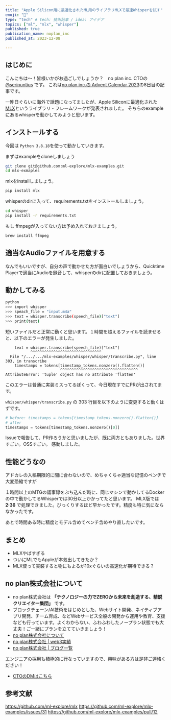 ```yaml
---
title: "Apple Silicon用に最適化されたML用のライブラリMLXで最速Whisperを試す"
emoji: "🍣"
type: "tech" # tech: 技術記事 / idea: アイデア
topics: ["ml", "mlx", "whisper"]
published: true
publication_name: noplan_inc
published_at: 2023-12-08

---
```


## はじめに

こんにちは〜！皆様いかがお過ごしでしょうか？　no plan inc. CTOの [@serinuntius](https://twitter.com/_serinuntius) です。
これは[no plan inc.の Advent Calendar 2023](https://qiita.com/advent-calendar/2023/noplan_inc)の8日目の記事です。

一昨日ぐらいに海外で話題になってましたが、Apple Siliconに最適化された[MLX](https://github.com/ml-explore/mlx)というライブラリ・フレームワークが発表されました。
そちらのexampleにあるwhisperを動かしてみようと思います。

## インストールする
今回は `Python 3.8.18`を使って動かしていきます。

まずはexampleをcloneしましょう
```bash
git clone git@github.com:ml-explore/mlx-examples.git
cd mlx-exmaples
```

mlxをinstallしましょう。
```bash
pip install mlx
```

whisperのdirに入って、requirements.txtをインストールしましょう。

```bash
cd whisper
pip install -r requirements.txt
```

もし ffmpegが入ってない方は予め入れておきましょう。

```bash
brew install ffmpeg
```

## 適当なAudioファイルを用意する
なんでもいいですが、自分の声で動かせた方が面白いでしょうから、Quicktime Playerで適当にAudioを録音して、whisperのdirに配置しておきましょう。

## 動かしてみる
```bash
python
>>> import whisper
>>> speach_file = "input.m4a"
>>> text = whisper.transcribe(speech_file)["text"]
>>> print(text)
```

短いファイルだと正常に動くと思います。１時間を超えるファイルを読ませると、以下のエラーが発生しました。

```
    text = whisper.transcribe(speech_file)["text"]
           ^^^^^^^^^^^^^^^^^^^^^^^^^^^^^^^
  File "/.../.../mlx-examples/whisper/whisper/transcribe.py", line 303, in transcribe
    timestamps = tokens[timestamp_tokens.nonzero().flatten()]
                        ^^^^^^^^^^^^^^^^^^^^^^^^^^^^^^^^^^
AttributeError: 'tuple' object has no attribute 'flatten'
```

このエラーは普通に実装ミスってるぽくって、今日現在すでにPRが出されてます。

`whisper/whisper/transcribe.py` の 303 行目を以下のように変更すると動くはずです。

```python
# before: timestamps = tokens[timestamp_tokens.nonzero().flatten()]
# after
timestamps = tokens[timestamp_tokens.nonzero()[0]]
```

Issueで報告して、PR作ろうかと思いましたが、既に両方ともありました。世界すごい。OSSすごい。
感動しました。

## 性能どうなの
アドカレの入稿期限的に間に合わないので、めちゃくちゃ適当な記憶のベンチで大変恐縮ですが

１時間以上のMTGの議事録をぶち込んだ時に、同じマシンで動かしてるDockerの中で動かしてるWhisperでは30分以上かかってたと思います。
MLX版では **2:36** で処理できました。びっくりするほど早かったです。精度も特に気にならなかったです。

あとで時間ある時に精度とモデル含めてベンチ含めやり直したいです。

## まとめ

- MLXやばすぎる
- ついにMLでもAppleが本気出してきたか？
- MLX使って実装すると物にもよるが10xぐらいの高速化が期待できる？


## no plan株式会社について
- no plan株式会社は **「テクノロジーの力でZEROから未来を創造する、精鋭クリエイター集団」** です。
- ブロックチェーン/AI技術をはじめとした、Webサイト開発、ネイティブアプリ開発、チーム育成、などWebサービス全般の開発から運用や教育、支援なども行っています。よくわからない、ふわふわしたノープラン状態でも大丈夫！ご一緒にプランを立てていきましょう！
- [no plan株式会社について](https://noplan-inc.com)
- [no plan株式会社 | web3実績](https://noplan-inc.com/web3)
- [no plan株式会社 | ブログ一覧](https://noplan-inc.com/blog)

エンジニアの採用も積極的に行なっていますので、興味がある方は是非ご連絡ください！
- [CTOのDMはこちら](https://twitter.com/_serinuntius)


## 参考文献
https://github.com/ml-explore/mlx
https://github.com/ml-explore/mlx-examples/issues/31
https://github.com/ml-explore/mlx-examples/pull/12